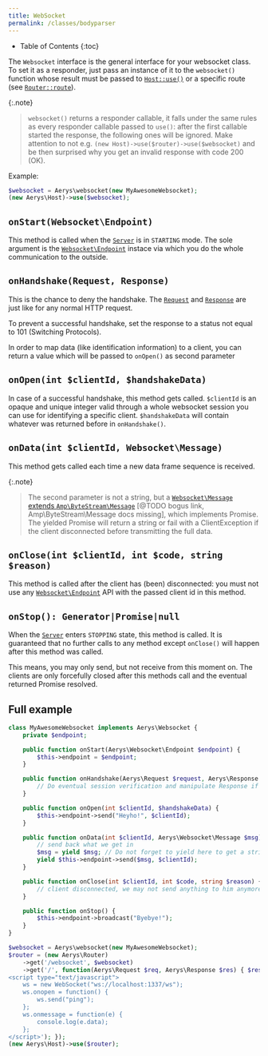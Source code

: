 ```yaml
---
title: WebSocket
permalink: /classes/bodyparser
---
```


* Table of Contents
{:toc}

The `Websocket` interface is the general interface for your websocket class. To set it as a responder, just pass an instance of it to the `websocket()` function whose result must be passed to [`Host::use()`](host.html#use) or a specific route (see [`Router::route`](router.html#route)).

{:.note}
> `websocket()` returns a responder callable, it falls under the same rules as every responder callable passed to `use()`: after the first callable started the response, the following ones will be ignored. Make attention to not e.g. `(new Host)->use($router)->use($websocket)` and be then surprised why you get an invalid response with code 200 (OK).

Example:

```php
$websocket = Aerys\websocket(new MyAwesomeWebsocket);
(new Aerys\Host)->use($websocket);
```

## `onStart(Websocket\Endpoint)`

This method is called when the [`Server`](server.html) is in `STARTING` mode. The sole argument is the [`Websocket\Endpoint`](websocket-endpoint.html) instace via which you do the whole communication to the outside.

## `onHandshake(Request, Response)`

This is the chance to deny the handshake. The [`Request`](request.html) and [`Response`](response.html) are just like for any normal HTTP request.

To prevent a successful handshake, set the response to a status not equal to 101 (Switching Protocols).

In order to map data (like identification information) to a client, you can return a value which will be passed to `onOpen()` as second parameter

## `onOpen(int $clientId, $handshakeData)`

In case of a successful handshake, this method gets called. `$clientId` is an opaque and unique integer valid through a whole websocket session you can use for identifying a specific client. `$handshakeData` will contain whatever was returned before in `onHandshake()`.

## `onData(int $clientId, Websocket\Message)`

This method gets called each time a new data frame sequence is received.

{:.note}
> The second parameter is not a string, but a [`Websocket\Message` extends `Amp\ByteStream\Message`](../../byte-stream/message) [@TODO bogus link, Amp\ByteStream\Message docs missing], which implements Promise. The yielded Promise will return a string or fail with a ClientException if the client disconnected before transmitting the full data.

## `onClose(int $clientId, int $code, string $reason)`

This method is called after the client has (been) disconnected: you must not use any [`Websocket\Endpoint`](websocket-endpoint.html) API with the passed client id in this method.

## `onStop(): Generator|Promise|null`

When the [`Server`](server.html) enters `STOPPING` state, this method is called. It is guaranteed that no further calls to any method except `onClose()` will happen after this method was called.

This means, you may only send, but not receive from this moment on. The clients are only forcefully closed after this methods call and the eventual returned Promise resolved.

## Full example

```php
class MyAwesomeWebsocket implements Aerys\Websocket {
    private $endpoint;

    public function onStart(Aerys\Websocket\Endpoint $endpoint) {
        $this->endpoint = $endpoint;
    }

    public function onHandshake(Aerys\Request $request, Aerys\Response $response) {
        // Do eventual session verification and manipulate Response if needed to abort
    }

    public function onOpen(int $clientId, $handshakeData) {
        $this->endpoint->send("Heyho!", $clientId);
    }

    public function onData(int $clientId, Aerys\Websocket\Message $msg) {
        // send back what we get in
        $msg = yield $msg; // Do not forget to yield here to get a string
        yield $this->endpoint->send($msg, $clientId);
    }

    public function onClose(int $clientId, int $code, string $reason) {
        // client disconnected, we may not send anything to him anymore
    }

    public function onStop() {
        $this->endpoint->broadcast("Byebye!");
    }
}

$websocket = Aerys\websocket(new MyAwesomeWebsocket);
$router = (new Aerys\Router)
    ->get('/websocket', $websocket)
    ->get('/', function(Aerys\Request $req, Aerys\Response $res) { $res->send('
<script type="text/javascript">
    ws = new WebSocket("ws://localhost:1337/ws");
    ws.onopen = function() {
        ws.send("ping");
    };
    ws.onmessage = function(e) {
        console.log(e.data);
    };
</script>'); });
(new Aerys\Host)->use($router);
```
